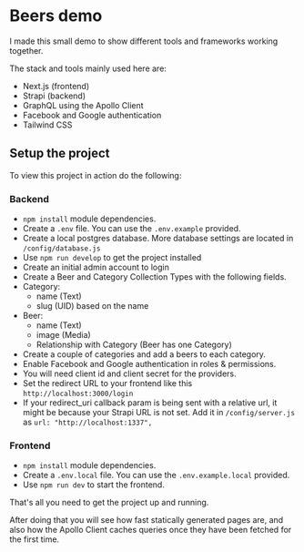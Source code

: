 # Beers demo
I made this small demo to show different tools and frameworks working together.

The stack and tools mainly used here are:

- Next.js (frontend)
- Strapi (backend)
- GraphQL using the Apollo Client
- Facebook and Google authentication
- Tailwind CSS

## Setup the project
To view this project in action do the following:

### Backend
- `npm install` module dependencies.
- Create a `.env` file. You can use the `.env.example` provided.
- Create a local postgres database. More database settings are located in `/config/database.js`
- Use `npm run develop` to get the project installed
- Create an initial admin account to login
- Create a Beer and Category Collection Types with the following fields.
- Category:
  - name (Text)
  - slug (UID) based on the name
- Beer:
  - name (Text)
  - image (Media)
  - Relationship with Category (Beer has one Category)
- Create a couple of categories and add a beers to each category.
- Enable Facebook and Google authentication in roles & permissions.
- You will need client id and client secret for the providers.
- Set the redirect URL to your frontend like this `http://localhost:3000/login`
- If your redirect_uri callback param is being sent with a relative url, it might be because your Strapi URL is not set. Add it in `/config/server.js` as `url: "http://localhost:1337",`

### Frontend
- `npm install` module dependencies.
- Create a `.env.local` file. You can use the `.env.example.local` provided.
- Use `npm run dev` to start the frontend.

That's all you need to get the project up and running.

After doing that you will see how fast  statically generated pages are, and also how the Apollo Client caches queries once they have been fetched for the first time.

